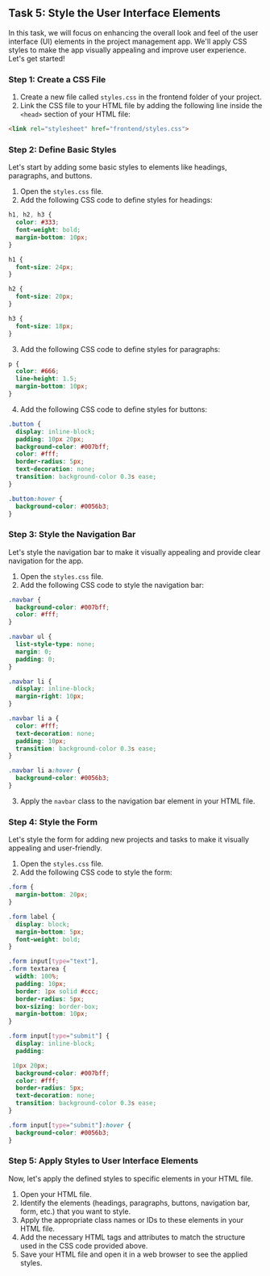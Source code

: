 

## Task 5: Style the User Interface Elements

In this task, we will focus on enhancing the overall look and feel of the user interface (UI) elements in the project management app. We'll apply CSS styles to make the app visually appealing and improve user experience. Let's get started!

### Step 1: Create a CSS File

1. Create a new file called `styles.css` in the frontend folder of your project.
2. Link the CSS file to your HTML file by adding the following line inside the `<head>` section of your HTML file:

```html
<link rel="stylesheet" href="frontend/styles.css">
```

### Step 2: Define Basic Styles

Let's start by adding some basic styles to elements like headings, paragraphs, and buttons.

1. Open the `styles.css` file.
2. Add the following CSS code to define styles for headings:

```css
h1, h2, h3 {
  color: #333;
  font-weight: bold;
  margin-bottom: 10px;
}

h1 {
  font-size: 24px;
}

h2 {
  font-size: 20px;
}

h3 {
  font-size: 18px;
}
```

3. Add the following CSS code to define styles for paragraphs:

```css
p {
  color: #666;
  line-height: 1.5;
  margin-bottom: 10px;
}
```

4. Add the following CSS code to define styles for buttons:

```css
.button {
  display: inline-block;
  padding: 10px 20px;
  background-color: #007bff;
  color: #fff;
  border-radius: 5px;
  text-decoration: none;
  transition: background-color 0.3s ease;
}

.button:hover {
  background-color: #0056b3;
}
```

### Step 3: Style the Navigation Bar

Let's style the navigation bar to make it visually appealing and provide clear navigation for the app.

1. Open the `styles.css` file.
2. Add the following CSS code to style the navigation bar:

```css
.navbar {
  background-color: #007bff;
  color: #fff;
}

.navbar ul {
  list-style-type: none;
  margin: 0;
  padding: 0;
}

.navbar li {
  display: inline-block;
  margin-right: 10px;
}

.navbar li a {
  color: #fff;
  text-decoration: none;
  padding: 10px;
  transition: background-color 0.3s ease;
}

.navbar li a:hover {
  background-color: #0056b3;
}
```

3. Apply the `navbar` class to the navigation bar element in your HTML file.

### Step 4: Style the Form

Let's style the form for adding new projects and tasks to make it visually appealing and user-friendly.

1. Open the `styles.css` file.
2. Add the following CSS code to style the form:

```css
.form {
  margin-bottom: 20px;
}

.form label {
  display: block;
  margin-bottom: 5px;
  font-weight: bold;
}

.form input[type="text"],
.form textarea {
  width: 100%;
  padding: 10px;
  border: 1px solid #ccc;
  border-radius: 5px;
  box-sizing: border-box;
  margin-bottom: 10px;
}

.form input[type="submit"] {
  display: inline-block;
  padding:

 10px 20px;
  background-color: #007bff;
  color: #fff;
  border-radius: 5px;
  text-decoration: none;
  transition: background-color 0.3s ease;
}

.form input[type="submit"]:hover {
  background-color: #0056b3;
}
```

### Step 5: Apply Styles to User Interface Elements

Now, let's apply the defined styles to specific elements in your HTML file.

1. Open your HTML file.
2. Identify the elements (headings, paragraphs, buttons, navigation bar, form, etc.) that you want to style.
3. Apply the appropriate class names or IDs to these elements in your HTML file.
4. Add the necessary HTML tags and attributes to match the structure used in the CSS code provided above.
5. Save your HTML file and open it in a web browser to see the applied styles.

